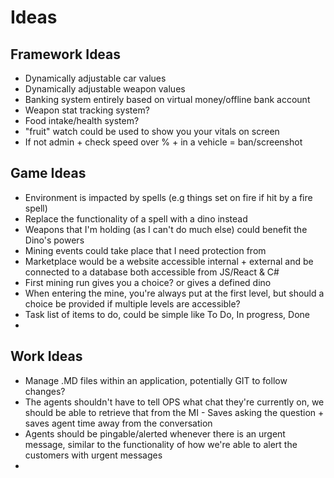 # Ideas
## Framework Ideas
* Dynamically adjustable car values
* Dynamically adjustable weapon values
* Banking system entirely based on virtual money/offline bank account
* Weapon stat tracking system?
* Food intake/health system?
* "fruit" watch could be used to show you your vitals on screen
* If not admin + check speed over % + in a vehicle = ban/screenshot

## Game Ideas
* Environment is impacted by spells (e.g things set on fire if hit by a fire spell)
* Replace the functionality of a spell with a dino instead
* Weapons that I'm holding (as I can't do much else) could benefit the Dino's powers
* Mining events could take place that I need protection from
* Marketplace would be a website accessible internal + external and be connected to a database both accessible from JS/React & C#
* First mining run gives you a choice? or gives a defined dino
* When entering the mine, you're always put at the first level, but should a choice be provided if multiple levels are accessible?
* Task list of items to do, could be simple like To Do, In progress, Done
* 



## Work Ideas
* Manage .MD files within an application, potentially GIT to follow changes?
* The agents shouldn't have to tell OPS what chat they're currently on, we should be able to retrieve that from the MI - Saves asking the question + saves agent time away from the conversation
* Agents should be pingable/alerted whenever there is an urgent message, similar to the functionality of how we're able to alert the customers with urgent messages
* 